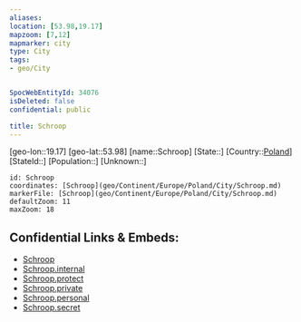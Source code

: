 ```yaml
---
aliases: 
location: [53.98,19.17]
mapzoom: [7,12] 
mapmarker: city 
type: City
tags:
- geo/City


SpocWebEntityId: 34076
isDeleted: false
confidential: public

title: Schroop
---
```

[geo-lon::19.17]
[geo-lat::53.98]
[name::Schroop]
[State::]
[Country::[Poland](geo/Continent/Europe/Poland.md)]
[StateId::]
[Population::]
[Unknown::]


```leaflet
id: Schroop
coordinates: [Schroop](geo/Continent/Europe/Poland/City/Schroop.md)
markerFile: [Schroop](geo/Continent/Europe/Poland/City/Schroop.md)
defaultZoom: 11 
maxZoom: 18
```


## Confidential Links & Embeds: 
- [Schroop](../../../../../../_public/geo/Continent/Europe/Poland/City/Schroop.md) 
- [Schroop.internal](../../../../../../_internal/geo/Continent/Europe/Poland/City/Schroop.internal.md) 
- [Schroop.protect](../../../../../../_protect/geo/Continent/Europe/Poland/City/Schroop.protect.md) 
- [Schroop.private](../../../../../../_private/geo/Continent/Europe/Poland/City/Schroop.private.md) 
- [Schroop.personal](../../../../../../_personal/geo/Continent/Europe/Poland/City/Schroop.personal.md) 
- [Schroop.secret](../../../../../../_secret/geo/Continent/Europe/Poland/City/Schroop.secret.md) 
